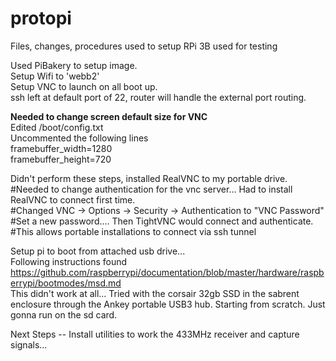# protopi
Files, changes, procedures used to setup RPi 3B used for testing  

Used PiBakery to setup image.  
Setup Wifi to 'webb2'  
Setup VNC to launch on all boot up.  
ssh left at default port of 22, router will handle the external port routing.  

**Needed to change screen default size for VNC**  
Edited /boot/config.txt  
Uncommented the following lines  
framebuffer_width=1280  
framebuffer_height=720  

Didn't perform these steps, installed RealVNC to my portable drive.  
#Needed to change authentication for the vnc server... Had to install RealVNC to connect first time.  
#Changed VNC -> Options -> Security -> Authentication to "VNC Password"  
#Set a new password....  Then TightVNC would connect and authenticate.  
#This allows portable installations to connect via ssh tunnel  

Setup pi to boot from attached usb drive...  
Following instructions found https://github.com/raspberrypi/documentation/blob/master/hardware/raspberrypi/bootmodes/msd.md  
This didn't work at all... Tried with the corsair 32gb SSD in the sabrent enclosure through the Ankey portable USB3 hub.
Starting from scratch.  Just gonna run on the sd card.  

Next Steps -- Install utilities to work the 433MHz receiver and capture signals...  
